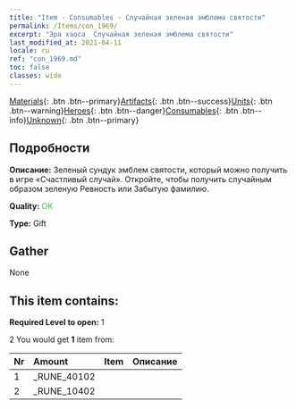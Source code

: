 ```yaml
---
title: "Item - Consumables - Случайная зеленая эмблема святости"
permalink: /Items/con_1969/
excerpt: "Эра хаоса  Случайная зеленая эмблема святости"
last_modified_at: 2021-04-11
locale: ru
ref: "con_1969.md"
toc: false
classes: wide
---
```

 [Materials](/ru/Items/){: .btn .btn--primary}[Artifacts](/ru/Items/Artifacts/){: .btn .btn--success}[Units](/ru/Items/Units/){: .btn .btn--warning}[Heroes](/ru/Items/Heroes/){: .btn .btn--danger}[Consumables](/ru/Items/Consumables/){: .btn .btn--info}[Unknown](/ru/Items/Unknown/){: .btn .btn--primary}

## Подробности
 **Описание:** Зеленый сундук эмблем святости, который можно получить в игре «Счастливый случай». Откройте, чтобы получить случайным образом зеленую Ревность или Забытую фамилию.

 **Quality:** <span style="color: #32CD32">OK</span>

 **Type:** Gift

## Gather

  None

## This item contains:

 **Required Level to open:** 1

 2 You would get **1** item  from:

  | Nr | Amount |     Item    | Описание |
  |:---|:-------|:------------|:-----------:|
  | 1 | _RUNE_40102 | 
  | 2 | _RUNE_10402 | 

